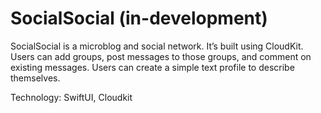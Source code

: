 # SocialSocial (in-development)

SocialSocial is a microblog and social network.  It’s built using CloudKit.  Users can add groups, post messages to those groups, and comment on existing messages.  Users can create a simple text profile to describe themselves. 

Technology: SwiftUI, Cloudkit 
